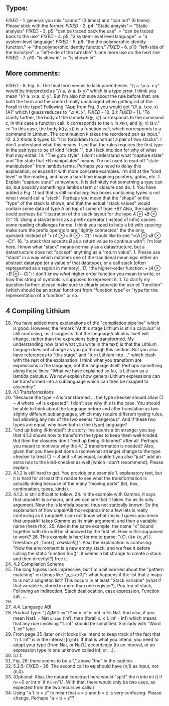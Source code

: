 ## Typos:
*FIXED* - 1. general: you mix "cannot" (3 times) and "can not" (6 times). Please stick with the former.
*FIXED* - 2. p4: "Static anaysis":= "Static analysis"
*FIXED* - 3. p5: "can be traced back the use" :=
                 "can be traced back to the use"
*FIXED* - 4. p5: "a system-level level language" :=
                 "a system-level language"
*FIXED* - 5. p8: "the the polymorphic identity function." →
                 "the polymorphic identity function."
*FIXED* - 6. p10: "left-side of the turnstyle" :=
                  "left-side of the turnstile" 1. one more use on the next line
*FIXED* - 7. p10: "is show in" := "is shown in"

## More comments:

*FIXED* - 8. Fig. 5: The final term seems to lack parentheses: "/\ a. \x:a. x y" would be interpreted as "/\ a. \x:a. (x y)" which is a type error. I think you mean "(/\ a. \x:a. x) y". But I'm also not sure about the rule before that: are both the term and the context really unchanged when getting rid of the Forall in the type? Following TApp from Fig. 3 you would get "(/\ a. \x:a. x)[A]" which I guess reduces to "\x:A. x".
*FIXED* - 10. 3.1:
*FIXED* - 11. "To clarify further, the body of the lambda 𝑘((𝑦, 𝑥)) corresponds to the command 𝑐, in this case a function call. 𝑘 corresponds to the 𝑥 in 𝑥(𝑣), and (𝑦, 𝑥) is 𝑣." :=
              "In this case, the body k((y, x)) is a function call, which corresponds to a command in Lithium. The continuation k takes the reordered pair as input."
12. 3.2 Kinds & types
  13. "It is forbidden to construct a pair of two stacks": I don't understand what this means. I see that the rules requires the first type in the pair type to be of kind "circle 1", but I lack intuition for why of what that may entail.
  14. "The goto style": I don't understand what "capture state" and "the state that *B manipulates" means. I'm not used to read off "state manipulation" from lambda terms. Perhaps you need to delay this explanation, or expand it with more concrete examples. I'm still at the "kind level" in the reading, and have a hard time imagining pointers, gotos, etc.
    1. Explain "capture state" somewhere. It is definitely not something a type can do, but possibly something a lambda term or closure can do. 
    1. You have added a Fig. 11 but that is still confusing: two boxes containing types is not what I would call a "stack". Perhaps you mean that the "shape" or the "type" of the stack is shown, and that the actual "stack values" would contain some data of type A on top of some of type *B?
      Also, the caption could perhaps be "Illustration of the stack layout for the type 𝐴 ⊗ ∗𝐵 ⊗ ○."
  15. Using a star/asterisk as a prefix operator (instead of infix) causes some reading challenges for me. I think you need to help a bit with spacing: make sure the prefix operators are "tightly connected" the the only operand: instead of "∗ (𝐴 ⊗ ∗ 𝐵 ⊗ ∼ 𝐶)" I would like to see "∗(𝐴 ⊗ ∗𝐵 ⊗ ∼𝐶)".
  16. "a stack that accepts 𝐵 as a return value to continue with": I'm lost here. I know what "stack" means normally as a datastructure, but a datastructure does not "accept" anything as a "return value".
    1. Please use "stack" in a way which matches one of the traditional meanings: either an abstract datatype (or a value of that datatype), or a call stack (often represented as a region in memory).
  17. "the higher-order function: ∗ (𝐴 ⊗ ¬𝐵 ⊗ ∼ 𝐶)": I don't know _what_ higher order function you mean to write, or how this string of symbols is supposed to represent it.
    1. To clarify my question further: please make sure to clearly separate the use of "function" (which should be an actual function) from "function type" or "type for the representation of a function" or so.

## 4 Compiling Lithium

18. You have added more explanations of the "compilation pipeline" which is good. However, the remark "At this stage Lithium is still a calculus" is still confusing, as it soggests that the language/calculus itself will change, rather than the expresions being transformed. My understanding now (and what you write in the text) is that the Lithium languge does not change as you go through this section. But you also have references to "this stage" and "turn Lithium into ..." which clash with the rest of the explanation. I think what you transform are expressions in the language, not the language itself. Perhaps something along these lines: "What we have explained so far, is Lithium as a lambda calculus. We now explain how general Lithium expressions can be transformed into a sublanguage which can then be mapped to assembly."
19. 4.1 Transformations
  20. "Because the type ¬𝐴 is transformed ... the type checker should allow □ ∼ 𝐴 where ¬𝐴 is expected": I don't see why this is the case. You should be able to think about the language before and after translation as two slightly different sublanguages, which may require different typing rules, but allowing any mix of the two seems "dangerous". And if these two types are equal, why have both in the (type) language?
  21. "end up being ill-kinded": the story-line seems a bit strange: you say that 4.1.2 shows how to transform the types to keep them well-kinded. But then the closures don't "end up being ill-kinded" after all. Perhaps you meant to motivate why the 4.1.2 transformation is needed? Also, given that you have just done a (somewhat strange) change to the type checker to treat □ ∼ 𝐴 and ¬𝐴 as equal, couldn't you also "just" add an extra rule to the kind-checker as well [which I don't recommend]. Please explain.
  22. 4.1.2 is still hard to get. You provide one example 1. explanatory text, but it is hard for at least this reader to see what the transformation is actually doing because of the many "moving parts" (let, box, continuation, types, kinds).
  23. 4.1.3: is still difficult to follow:
    24. In the example with Gamma, it says that unpairAll is a macro, and we can see that it takes rho as its only argument. Now rho is lambda bound, thus not statically known. So the explanation of how unpairAll(rho) expands into a few lets is really confusing as it (unpairAll) can not know what rho is. I guess you mean that unpairAll takes _Gamma_ as its main argument, and then a variable name (here rho).
    25. Also in the same example, the name "x" bound together with rho will be shadowed by the first let. How is this supposed to work?
    26. This example is hard for me to parse: "⟨○, (𝜆∗ (𝑥, 𝜌1 ). freestack 𝜌1 ; foo(𝑥), 𝑛𝑒𝑤𝑠𝑡𝑎𝑐𝑘)⟩". Also the explanation is confusing: "Now the environment is a new empty stack, and we free it before calling the static function foo()": it seems a bit strange to create a stack and then directly(?) free it.
27. 4.2 Compilation Scheme
  28. The long figures look impressive, but I'm a bit worried about the "pattern matching" on things like "𝜌,𝑧↦[𝑟0]": what happens if the list that z maps to is not a singleton list? This occurs in at least "Stack variable" (what if that variable is stored in more than one register?), Pop top of stack, Following an indirection, Stack deallocation, case expression, Function call, ...
  29.       
30. 4.4. Language ABI
  31. Product type: "⟦𝐴⟧M 1. ∞"?? ∞ = inf is not in ℕ=Nat. And also, if you mean Nat1. = Nat `union` {inf}, then (forall x. x 1. inf = inf) which means that any rule involving "1. inf" should be simplified. Similarly with "Word 1. inf" later.
  32. From page 35 (later on) it looks like intend to keep track of the fact that "n 1. inf" is in the interval [n,inf). If that is what you intend, you need to adapt your type (from Nat, or Nat1.) accordingly (to an interval, or an expression type in one unknown called inf, or ...).
33. 5.1.1:
  34. Fig. 26: there seems to be a "," above "the" in the caption.
35. 5.2.5:
  *FIXED* - 36. The second call to __eq__ should have (n,1) as input, not (n,0).
  37. (Optional: Also, the natural construct here would "split" the n into inl () if n==0 or inr n' if n==n'1.1. With that, there would only be two uses, as expected from the two recursive calls.)
  38. Using "a 1. b = z" to mean that a = z and b = z is very confusing. Please change. Perhaps "a = b = z"?
